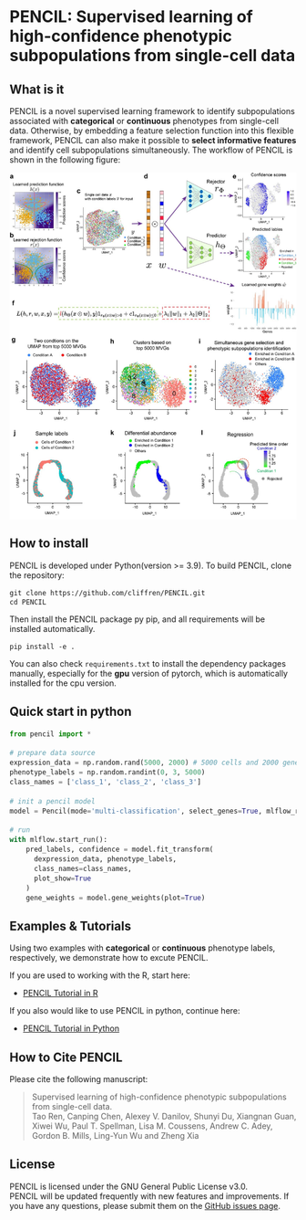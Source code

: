 # PENCIL: Supervised learning of high-confidence phenotypic subpopulations from single-cell data

## What is it

PENCIL is a novel supervised learning framework to identify subpopulations associated with **categorical** or **continuous** phenotypes from single-cell data. Otherwise, by embedding a feature selection function into this flexible framework, PENCIL can also make it possible to **select informative features** and identify cell subpopulations simultaneously. The workflow of PENCIL is shown in the following figure:

<p align="center">
  <img src="./pics/PENCIL_overview.jpg" width = "600" alt="method" align=center />
</p>

## How to install
PENCIL is developed under Python(version >= 3.9). To build PENCIL, clone the repository:

    git clone https://github.com/cliffren/PENCIL.git
    cd PENCIL

Then install the PENCIL package py pip, and all requirements will be installed automatically.

    pip install -e .
You can also check `requirements.txt` to install the dependency packages manually, especially for the **gpu** version of pytorch, which is automatically installed for the cpu version.

## Quick start in python
```python
from pencil import *

# prepare data source
expression_data = np.random.rand(5000, 2000) # 5000 cells and 2000 genes.
phenotype_labels = np.random.randint(0, 3, 5000)
class_names = ['class_1', 'class_2', 'class_3']

# init a pencil model
model = Pencil(mode='multi-classification', select_genes=True, mlflow_record=True)

# run
with mlflow.start_run():
    pred_labels, confidence = model.fit_transform(
      dexpression_data, phenotype_labels,
      class_names=class_names,
      plot_show=True
    )
    gene_weights = model.gene_weights(plot=True)
```

## Examples & Tutorials
Using two examples with **categorical** or **continuous** phenotype labels, respectively, we demonstrate how to excute PENCIL. <br>

If you are used to working with the R, start here:
+ [PENCIL Tutorial in R](https://cliffren.github.io/PENCIL/examples/PENCIL_Tutorial_in_R.html)

If you also would like to use PENCIL in python, continue here:
+ [PENCIL Tutorial in Python](https://github.com/cliffren/PENCIL/blob/main/examples/PENCIL_Tutorial_in_Python.ipynb)


## How to Cite PENCIL
Please cite the following manuscript:
>Supervised learning of high-confidence phenotypic subpopulations from single-cell data. <br>
Tao Ren, Canping Chen, Alexey V. Danilov, Shunyi Du, Xiangnan Guan, Xiwei Wu, Paul T. Spellman, Lisa M. Coussens, Andrew C. Adey, Gordon B. Mills, Ling-Yun Wu and Zheng Xia


## License
PENCIL is licensed under the GNU General Public License v3.0. <br>
PENCIL will be updated frequently with new features and improvements. If you have any questions, please submit them on the [GitHub issues page](https://github.com/cliffren/PENCIL/issues).


